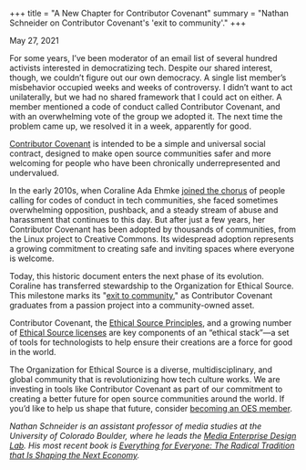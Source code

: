 +++
title = "A New Chapter for Contributor Covenant"
summary = "Nathan Schneider on Contributor Covenant's 'exit to community'."
+++

<time>May 27, 2021</time>

For some years, I’ve been moderator of an email list of several hundred activists interested in democratizing tech. Despite our shared interest, though, we couldn’t figure out our own democracy. A single list member’s misbehavior occupied weeks and weeks of controversy. I didn’t want to act unilaterally, but we had no shared framework that I could act on either. A member mentioned a code of conduct called Contributor Covenant, and with an overwhelming vote of the group we adopted it. The next time the problem came up, we resolved it in a week, apparently for good.

[Contributor Covenant](https://www.contributor-covenant.org) is intended to be a simple and universal social contract, designed to make open source communities safer and more welcoming for people who have been chronically underrepresented and undervalued.

In the early 2010s, when Coraline Ada Ehmke [joined the chorus](https://modelviewculture.com/pieces/codes-of-conduct-when-being-excellent-is-not-enough) of people calling for codes of conduct in tech communities, she faced sometimes overwhelming opposition, pushback, and a steady stream of abuse and harassment that continues to this day. But after just a few years, her Contributor Covenant has been adopted by thousands of communities, from the Linux project to Creative Commons. Its widespread adoption represents a growing commitment to creating safe and inviting spaces where everyone is welcome.

Today, this historic document enters the next phase of its evolution. Coraline has transferred stewardship to the Organization for Ethical Source. This milestone marks its "[exit to community](https://www.colorado.edu/lab/medlab/exit-to-community)," as Contributor Covenant graduates from a passion project into a community-owned asset.

Contributor Covenant, the [Ethical Source Principles](/principles), and a growing number of  [Ethical Source licenses](https://ethicalsource.dev/licenses) are key components of an “ethical stack”—a set of tools for technologists to help ensure their creations are a force for good in the world.

The Organization for Ethical Source is a diverse, multidisciplinary, and global community that is revolutionizing how tech culture works. We are investing in tools like Contributor Covenant as part of our commitment to creating a better future for open source communities around the world. If you’d like to help us shape that future, consider [becoming an OES member](/join).

_Nathan Schneider is an assistant professor of media studies at the University of Colorado Boulder, where he leads the [Media Enterprise Design Lab](https://cmci.colorado.edu/medlab/). His most recent book is [Everything for Everyone: The Radical Tradition that Is Shaping the Next Economy](https://nathanschneider.info/books/everything-for-everyone/)._